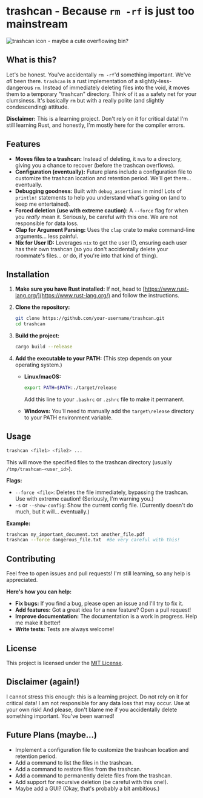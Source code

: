 # trashcan - Because `rm -rf` is just too mainstream

![trashcan icon - maybe a cute overflowing bin?](https://via.placeholder.com/150/FF0000/FFFFFF?text=Trashcan+Icon)

## What is this?

Let's be honest. You've accidentally `rm -rf`'d something important. We've *all* been there.  `trashcan` is a rust implementation of a slightly-less-dangerous `rm`. Instead of immediately deleting files into the void, it moves them to a temporary "trashcan" directory.  Think of it as a safety net for your clumsiness.  It's basically `rm` but with a really polite (and slightly condescending) attitude.

**Disclaimer:** This is a learning project. Don't rely on it for critical data!  I'm still learning Rust, and honestly, I'm mostly here for the compiler errors.

## Features

*   **Moves files to a trashcan:**  Instead of deleting, it `mv`s to a directory, giving you a chance to recover (before the trashcan overflows).
*   **Configuration (eventually):** Future plans include a configuration file to customize the trashcan location and retention period.  We'll get there... eventually.
*   **Debugging goodness:** Built with `debug_assertions` in mind!  Lots of `println!` statements to help you understand what's going on (and to keep me entertained).
*   **Forced deletion (use with extreme caution):** A `--force` flag for when you *really* mean it.  Seriously, be careful with this one. We are not responsible for data loss.
*   **Clap for Argument Parsing:** Uses the `clap` crate to make command-line arguments... less painful.
*   **Nix for User ID:**  Leverages `nix` to get the user ID, ensuring each user has their own trashcan (so you don't accidentally delete your roommate's files... or do, if you're into that kind of thing).

## Installation

1.  **Make sure you have Rust installed:** If not, head to [https://www.rust-lang.org/](https://www.rust-lang.org/) and follow the instructions.

2.  **Clone the repository:**

    ```bash
    git clone https://github.com/your-username/trashcan.git
    cd trashcan
    ```

3.  **Build the project:**

    ```bash
    cargo build --release
    ```

4.  **Add the executable to your PATH:**  (This step depends on your operating system.)

    *   **Linux/macOS:**

        ```bash
        export PATH=$PATH:./target/release
        ```

        Add this line to your `.bashrc` or `.zshrc` file to make it permanent.

    *   **Windows:**  You'll need to manually add the `target\release` directory to your PATH environment variable.

## Usage

```bash
trashcan <file1> <file2> ...
```

This will move the specified files to the trashcan directory (usually `/tmp/trashcan-<user_id>`).

**Flags:**

*   `--force <file>`:  Deletes the file immediately, bypassing the trashcan. Use with extreme caution!  (Seriously, I'm warning you.)
*   `-s` or `--show-config`: Show the current config file. (Currently doesn't do much, but it will... eventually.)

**Example:**

```bash
trashcan my_important_document.txt another_file.pdf
trashcan --force dangerous_file.txt  #Be very careful with this!
```

## Contributing

Feel free to open issues and pull requests!  I'm still learning, so any help is appreciated.

**Here's how you can help:**

*   **Fix bugs:** If you find a bug, please open an issue and I'll try to fix it.
*   **Add features:**  Got a great idea for a new feature?  Open a pull request!
*   **Improve documentation:**  The documentation is a work in progress.  Help me make it better!
*   **Write tests:**  Tests are always welcome!

## License

This project is licensed under the [MIT License](LICENSE).

## Disclaimer (again!)

I cannot stress this enough: this is a learning project.  Do not rely on it for critical data!  I am not responsible for any data loss that may occur. Use at your own risk!  And please, don't blame me if you accidentally delete something important. You've been warned!

## Future Plans (maybe...)

*   Implement a configuration file to customize the trashcan location and retention period.
*   Add a command to list the files in the trashcan.
*   Add a command to restore files from the trashcan.
*   Add a command to permanently delete files from the trashcan.
*   Add support for recursive deletion (be careful with this one!).
*   Maybe add a GUI? (Okay, that's probably a bit ambitious.)

